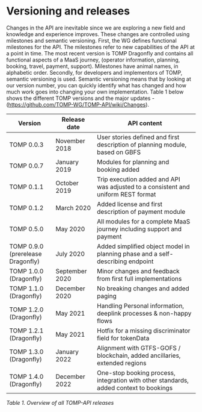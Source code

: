 # Versioning and releases
Changes in the API are inevitable since we are exploring a new field and knowledge and experience improves. These changes are controlled using milestones and semantic versioning. First, the WG defines functional milestones for the API. The milestones refer to new capabilities of the API at a point in time. The most recent version is TOMP Dragonfly and contains all functional aspects of a MaaS journey, (operator information, planning, booking, travel, payment, support). Milestones have animal names, in alphabetic order. Secondly, for developers and implementors of TOMP, semantic versioning is used. Semantic versioning means that by looking at our version number, you can quickly identify what has changed and how much work goes into changing your own implementation. Table 1 below shows the different TOMP versions and the major updates - (https://github.com/TOMP-WG/TOMP-API/wiki/Changes).

|Version|Release date|API content|
|---|---|---|
|TOMP 0.0.3|November 2018|User stories defined and first description of planning module, based on GBFS|
|TOMP 0.0.7|	January 2019|	Modules for planning and booking added|
|TOMP 0.1.1|	October 2019|	Trip execution added and API was adjusted to a consistent and uniform REST format|
|TOMP 0.1.2|	March 2020|	Added license and first description of payment module|
|TOMP 0.5.0|	May 2020|	All modules for a complete MaaS journey including support and payment|
|TOMP 0.9.0 <br/> (prerelease Dragonfly)| July 2020|	Added simplified object model in planning phase and a self-describing endpoint|
|TOMP 1.0.0 <br/>(Dragonfly)	|September 2020|	Minor changes and feedback from first full implementations|
|TOMP 1.1.0 <br/>(Dragonfly)	|December 2020|	        No breaking changes and added paging|
|TOMP 1.2.0 <br/>(Dragonfly)    |May 2021|Handling Personal information, deeplink processes & non-happy flows|
|TOMP 1.2.1 <br/>(Dragonfly)    |May 2021|Hotfix for a missing discriminator field for tokenData|
|TOMP 1.3.0 <br/>(Dragonfly)    |January 2022|Alignment with GTFS-GOFS / blockchain, added ancillaries, extended regions|
|TOMP 1.4.0 <br/>(Dragonfly)    |December 2022|One-stop booking process, integration with other standards, added context to bookings|

_Table 1. Overview of all TOMP-API releases_
